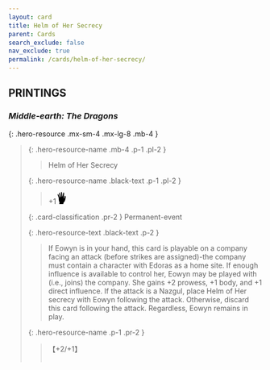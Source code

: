 ```yaml
---
layout: card
title: Helm of Her Secrecy
parent: Cards
search_exclude: false
nav_exclude: true
permalink: /cards/helm-of-her-secrecy/
---
```


## PRINTINGS


### _Middle-earth: The Dragons_

{: .hero-resource .mx-sm-4 .mx-lg-8 .mb-4 }
> {: .hero-resource-name .mb-4 .p-1 .pl-2 }
> > <div class="card-mp"></div>
> > <div class="card-name">Helm of Her Secrecy</div>
>
> {: .hero-resource-name .black-text .p-1 .pl-2 }
> > +1![](/assets/images/di.svg)
>
> {: .card-classification .pr-2 }
> Permanent-event
>
> {: .hero-resource-text .black-text .p-2 }
> > If Eowyn is in your hand, this card is playable on a company facing an attack (before strikes are assigned)-the company must contain a character with Edoras as a home site. If enough influence is available to control her, Eowyn may be played with (i.e., joins) the company. She gains +2 prowess, +1 body, and +1 direct influence. If the attack is a Nazgul, place Helm of Her secrecy with Eowyn following the attack. Otherwise, discard this card following the attack. Regardless, Eowyn remains in play.  
> 
> {: .hero-resource-name .p-1 .pr-2 }
> > <div class="card-shield">【+2/+1】</div>
> > <div class="card-corruption">&nbsp;</div>
